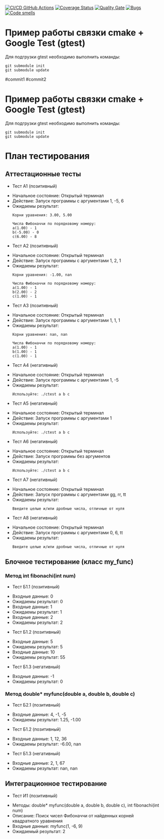 [![CI/CD GitHub Actions](https://github.com/seekerk/ctest/actions/workflows/test-action.yml/badge.svg)](https://github.com/seekerk/ctest/actions/workflows/test-action.yml)
[![Coverage Status](https://coveralls.io/repos/seekerk/ctest/badge.svg?branch=main)](https://coveralls.io/github/seekerk/ctest?branch=main)
[![Quality Gate](https://sonarcloud.io/api/project_badges/measure?project=seekerk_ctest&metric=alert_status)](https://sonarcloud.io/dashboard?id=seekerk_ctest)
[![Bugs](https://sonarcloud.io/api/project_badges/measure?project=seekerk_ctest&metric=bugs)](https://sonarcloud.io/summary/new_code?id=seekerk_ctest)
[![Code smells](https://sonarcloud.io/api/project_badges/measure?project=seekerk_ctest&metric=code_smells)](https://sonarcloud.io/dashboard?id=seekerk_ctest)

# Пример работы связки cmake + Google Test (gtest)

Для подгрузки gtest необходимо выполнить команды:
```
git submodule init
git submodule update
```
#commit1
#commit2

# Пример работы связки cmake + Google Test (gtest)

Для подгрузки gtest необходимо выполнить команды:
```
git submodule init
git submodule update
```

# План тестирования

## Аттестационные тесты

* Тест А1 (позитивный)
+ Начальное состояние: Открытый терминал
+ Действие: Запуск программы с аргументами 1, -5, 6
+ Ожидаемы результат:
    ```
    Корни уравнения: 3.00, 5.00

    Числа Фибоначчи по порядковому номеру:
    a(1.00) - 1
    b(-5.00) - 0
    c(6.00) - 8
    ```

* Тест А2 (позитивный)
+ Начальное состояние: Открытый терминал
+ Действие: Запуск программы с аргументами 1, 2, 1
+ Ожидаемы результат:
    ```
    Корни уравнения: -1.00, nan

    Числа Фибоначчи по порядковому номеру:
    a(1.00) - 1
    b(2.00) - 2
    c(1.00) - 1
    ```

* Тест А3 (позитивный)
+ Начальное состояние: Открытый терминал
+ Действие: Запуск программы с аргументами 1, 1, 1
+ Ожидаемы результат:
    ```
    Корни уравнения: nan, nan

    Числа Фибоначчи по порядковому номеру:
    a(1.00) - 1
    b(1.00) - 1
    c(1.00) - 1
    ```

* Тест А4 (негативный)
+ Начальное состояние: Открытый терминал
+ Действие: Запуск программы с аргументами 1, -5
+ Ожидаемы результат:
    ```
    Используйте: ./ctest a b c
    ```

* Тест А5 (негативный)
+ Начальное состояние: Открытый терминал
+ Действие: Запуск программы с аргументами 1
+ Ожидаемы результат:
    ```
    Используйте: ./ctest a b c
    ```

* Тест А6 (негативный)
+ Начальное состояние: Открытый терминал
+ Действие: Запуск программы без аргументов 
+ Ожидаемы результат:
    ```
    Используйте: ./ctest a b c
    ```

* Тест А7 (негативный)
+ Начальное состояние: Открытый терминал
+ Действие: Запуск программы с аргументами gg, rr, tt
+ Ожидаемы результат:
    ```
    Введите целые и/или дробные числа, отличные от нуля
    ```

* Тест А8 (негативный)
+ Начальное состояние: Открытый терминал
+ Действие: Запуск программы с аргументами 0, 6, tt
+ Ожидаемы результат:
    ```
    Введите целые и/или дробные числа, отличные от нуля
    ```

## Блочное тестирование (класс my_func)

### Метод int fibonachi(int num)

* Тест Б1.1 (позитивный)
+ Входные данные: 0
+ Ожидаемы результат: 0
+ Входные данные: 1
+ Ожидаемы результат: 1
+ Входные данные: 2
+ Ожидаемы результат: 2

* Тест Б1.2 (позитивный)
+ Входные данные: 5
+ Ожидаемы результат: 5
+ Входные данные: 10
+ Ожидаемы результат: 55

* Тест Б1.3 (негативный)
+ Входные данные: -1
+ Ожидаемы результат: 0

### Метод double* myfunc(double a, double b, double c)

* Тест Б2.1 (позитивный)
+ Входные данные: 4, -1, -5
+ Ожидаемы результат: 1.25, -1.00

* Тест Б1.2 (позитивный)
+ Входные данные: 1, 12, 36
+ Ожидаемы результат: -6.00, nan

* Тест Б1.3 (негативный)
+ Входные данные: 2, 1, 67
+ Ожидаемы результат: nan, nan

## Интеграционное тестирование

* Тест И1 (позитивный)
+ Методы: double* myfunc(double a, double b, double c), int fibonachi(int num)
+ Описание: Поиск чисел Фибоначчи от найденных корней квадратного уравнения
+ Входные данные: myfunc(1, -6, 9)
+ Ожидаемый результат: 2
